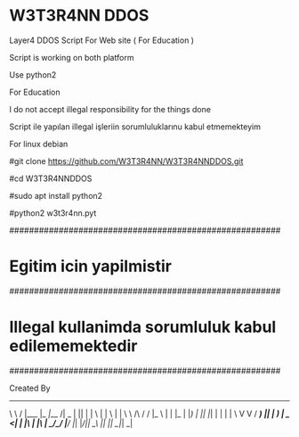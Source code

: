 # W3T3R4NN DDOS
Layer4 DDOS Script For Web site ( For Education )

Script is working on both platform

Use python2

For Education

I do not accept illegal responsibility for the things done

Script ile yapılan illegal işleriin sorumluluklarınu kabul etmemekteyim


For linux debian

#git clone https://github.com/W3T3R4NN/W3T3R4NNDDOS.git

#cd W3T3R4NNDDOS

#sudo apt install python2

#python2 w3t3r4nn.pyt


#######################################################
# Egitim icin yapilmistir                             #
#######################################################
# Illegal kullanimda sorumluluk kabul edilememektedir #
#######################################################

Created By
__        ____________ _____ ____  _  _   _   _ _   _ 
\ \      / |___ |_   _|___ /|  _ \| || | | \ | | \ | |
 \ \ /\ / /  |_ \ | |   |_ \| |_) | || |_|  \| |  \| |
  \ V  V /  ___) || |  ___) |  _ <|__   _| |\  | |\  |
   \_/\_/  |____/ |_| |____/|_| \_\  |_| |_| \_|_| \_|
